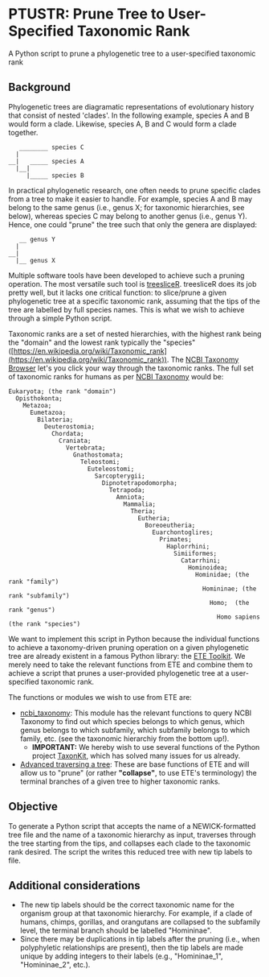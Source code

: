 # PTUSTR: Prune Tree to User-Specified Taxonomic Rank
A Python script to prune a phylogenetic tree to a user-specified taxonomic rank

## Background
Phylogenetic trees are diagramatic representations of evolutionary history that consist of nested 'clades'. In the following example, species A and B would form a clade. Likewise, species A, B and C would form a clade together.
```
   ________ species C
  |
__|   _____ species A
  |__|
     |_____ species B
```
In practical phylogenetic research, one often needs to prune specific clades from a tree to make it easier to handle. For example, species A and B may belong to the same genus (i.e., genus X; for taxonomic hierarchies, see below), whereas species C may belong to another genus (i.e., genus Y). Hence, one could "prune" the tree such that only the genera are displayed:
```
   __ genus Y
  |
__|
  |__ genus X
```
Multiple software tools have been developed to achieve such a pruning operation. The most versatile such tool is [treesliceR](https://github.com/AraujoMat/treesliceR). treesliceR does its job pretty well, but it lacks one critical function: to slice/prune a given phylogenetic tree at a specific taxonomic rank, assuming that the tips of the tree are labelled by full species names. This is what we wish to achieve through a simple Python script.

Taxonomic ranks are a set of nested hierarchies, with the highest rank being the "domain" and the lowest rank typically the "species" ([https://en.wikipedia.org/wiki/Taxonomic_rank](https://en.wikipedia.org/wiki/Taxonomic_rank)). The [NCBI Taxonomy Browser](https://www.ncbi.nlm.nih.gov/Taxonomy/Browser/wwwtax.cgi) let's you click your way through the taxonomic ranks. The full set of taxonomic ranks for humans as per [NCBI Taxonomy](https://www.ncbi.nlm.nih.gov/Taxonomy/Browser/wwwtax.cgi?mode=Info&id=9606) would be: 
```
Eukaryota; (the rank "domain")
  Opisthokonta;
    Metazoa;
      Eumetazoa;
        Bilateria;
          Deuterostomia;
            Chordata;
              Craniata;
                Vertebrata;
                  Gnathostomata;
                    Teleostomi;
                      Euteleostomi;
                        Sarcopterygii;
                          Dipnotetrapodomorpha;
                            Tetrapoda;
                              Amniota;
                                Mammalia;
                                  Theria;
                                    Eutheria;
                                      Boreoeutheria;
                                        Euarchontoglires;
                                          Primates;
                                            Haplorrhini;
                                              Simiiformes;
                                                Catarrhini;
                                                  Hominoidea;
                                                    Hominidae; (the rank "family")
                                                      Homininae; (the rank "subfamily")
                                                        Homo;  (the rank "genus")
                                                          Homo sapiens (the rank "species")
```
We want to implement this script in Python because the individual functions to achieve a taxonomy-driven pruning operation on a given phylogenetic tree are already existent in a famous Python library: the [ETE Toolkit](https://github.com/etetoolkit/ete). We merely need to take the relevant functions from ETE and combine them to achieve a script that prunes a user-provided phylogenetic tree at a user-specified taxonomic rank.

The functions or modules we wish to use from ETE are:
- [ncbi_taxonomy](http://etetoolkit.org/docs/latest/tutorial/tutorial_ncbitaxonomy.html): This module has the relevant functions to query NCBI Taxonomy to find out which species belongs to which genus, which genus belongs to which subfamily, which subfamily belongs to which family, etc. (see the taxonomic hierarchiy from the bottom up!).
  - **IMPORTANT:** We hereby wish to use several functions of the Python project [TaxonKit](https://github.com/shenwei356/taxonkit), which has solved many issues for us already.
- [Advanced traversing a tree](http://etetoolkit.org/docs/latest/tutorial/tutorial_trees.html#advanced-traversing-stopping-criteria): These are base functions of ETE and will allow us to "prune" (or rather **"collapse"**, to use ETE's terminology) the terminal branches of a given tree to higher taxonomic ranks.

## Objective
To generate a Python script that accepts the name of a NEWICK-formatted tree file and the name of a taxonomic hierarchy as input, traverses through the tree starting from the tips, and collapses each clade to the taxonomic rank desired. The script the writes this reduced tree with new tip labels to file.

## Additional considerations
- The new tip labels should be the correct taxonomic name for the organism group at that taxonomic hierarchy. For example, if a clade of humans, chimps, gorillas, and orangutans are collapsed to the subfamily level, the terminal branch should be labelled "Homininae".
- Since there may be duplications in tip labels after the pruning (i.e., when polyphyletic relationships are present), then the tip labels are made unique by adding integers to their labels (e.g., "Homininae_1", "Homininae_2", etc.).
